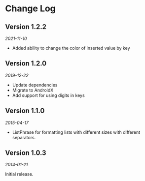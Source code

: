 Change Log
==========

## Version 1.2.2

_2021-11-10_

 * Added ability to change the color of inserted value by key

## Version 1.2.0

_2019-12-22_

 * Update dependencies
 * Migrate to AndroidX
 * Add support for using digits in keys

## Version 1.1.0

_2015-04-17_

 *  ListPhrase for formatting lists with different sizes with different separators.

## Version 1.0.3

_2014-01-21_

Initial release.
